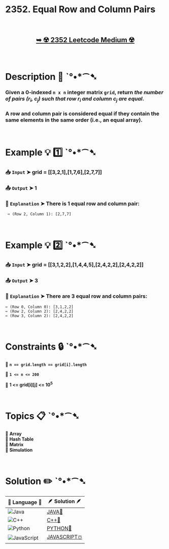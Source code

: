 # 2352. Equal Row and Column Pairs

</br>

<h2 align="center"> 

<a href="https://leetcode.com/problems/equal-row-and-column-pairs/description/?envType=study-plan-v2&envId=leetcode-75"><strong>➥ ☢️ 2352 Leetcode Medium ☢️ </strong></a>
</h2>

</br>

# Description 📜 ˋ°•*⁀➷

### Given a 0-indexed `n x n` integer matrix `grid`, return *the number of pairs (r<sub>i</sub>, c<sub>j</sub>) such that row r<sub>i</sub> and column c<sub>j</sub> are equal*.

### A row and column pair is considered equal if they contain the same elements in the same order (i.e., an equal array).

</br>

# Example 💡 1️⃣ ˋ°•*⁀➷

  ### 📥 `Input`  ➤  grid = [[3,2,1],[1,7,6],[2,7,7]]

  ### 📤 `Output`  ➤ 1

  ### 🔦 `Explanation`  ➤ There is 1 equal row and column pair:
  
     ➺ (Row 2, Column 1): [2,7,7]

</br>

# Example 💡 2️⃣ ˋ°•*⁀➷

  ### 📥 `Input` ➤ grid = [[3,1,2,2],[1,4,4,5],[2,4,2,2],[2,4,2,2]]

  ### 📤 `Output`  ➤ 3

  ### 🔦 `Explanation` ➤ There are 3 equal row and column pairs:

    ➺ (Row 0, Column 0): [3,1,2,2]
    ➺ (Row 2, Column 2): [2,4,2,2]
    ➺ (Row 3, Column 2): [2,4,2,2]

</br>

# Constraints 🔒 ˋ°•*⁀➷

🔹 **`n == grid.length == grid[i].length`** </br>

🔹 **`1 <= n <= 200`** </br>

🔹 **1 <= grid[i][j] <= 10<sup>5</sup>** </br>

</br>

# Topics 📋 ˋ°•*⁀➷

🔸 **Array**  </br>
🔸 **Hash Table**  </br>
🔸 **Matrix**  </br>
🔸 **Simulation**  </br>

</br>

# Solution ✏️ ˋ°•*⁀➷

| 📒 Language 📒  | 🪶 Solution 🪶 |
| ------------- | ------------- |
|  ![Java](https://img.shields.io/badge/java-%23ED8B00.svg?style=for-the-badge&logo=openjdk&logoColor=white)  | [JAVA🍁](https://github.com/Prakhar-002/LEETCODE/blob/main/%F0%9F%93%9A%20Study%20%F0%9F%8E%A7%20Plan%20%F0%9F%91%A8%F0%9F%8F%BB%E2%80%8D%F0%9F%92%BB/%F0%9F%8D%A8%20LeetCode%2075%20-%20%F0%9F%AA%BB%20Ace%20Coding%20Interview/%F0%9F%94%AC%20Examine%20Thoroughly%20%F0%9F%A7%AC/05%20Hash%20Map%20%20%26%20Set/Day%20%E2%9E%BA%2023%20%F0%9F%AA%BB%202352.%20Equal%20Row%20and%20Column%20Pairs%20%E2%98%83%EF%B8%8F%20%F0%9F%8D%81%20%F0%9F%8D%B0%20%F0%9F%8E%B2/%F0%9F%8D%81JAVA%20-%202352.%20Equal%20Row%20and%20Column%20Pair.java) |
|  ![C++](https://img.shields.io/badge/c++-%2300599C.svg?style=for-the-badge&logo=c%2B%2B&logoColor=white)  | [C++🎲](https://github.com/Prakhar-002/LEETCODE/blob/main/%F0%9F%93%9A%20Study%20%F0%9F%8E%A7%20Plan%20%F0%9F%91%A8%F0%9F%8F%BB%E2%80%8D%F0%9F%92%BB/%F0%9F%8D%A8%20LeetCode%2075%20-%20%F0%9F%AA%BB%20Ace%20Coding%20Interview/%F0%9F%94%AC%20Examine%20Thoroughly%20%F0%9F%A7%AC/05%20Hash%20Map%20%20%26%20Set/Day%20%E2%9E%BA%2023%20%F0%9F%AA%BB%202352.%20Equal%20Row%20and%20Column%20Pairs%20%E2%98%83%EF%B8%8F%20%F0%9F%8D%81%20%F0%9F%8D%B0%20%F0%9F%8E%B2/%F0%9F%8E%B2CPP%20-%202352.%20Equal%20Row%20and%20Column%20Pairs.cpp)  |
|  ![Python](https://img.shields.io/badge/python-3670A0?style=for-the-badge&logo=python&logoColor=ffdd54)    | [PYTHON🍰](https://github.com/Prakhar-002/LEETCODE/blob/main/%F0%9F%93%9A%20Study%20%F0%9F%8E%A7%20Plan%20%F0%9F%91%A8%F0%9F%8F%BB%E2%80%8D%F0%9F%92%BB/%F0%9F%8D%A8%20LeetCode%2075%20-%20%F0%9F%AA%BB%20Ace%20Coding%20Interview/%F0%9F%94%AC%20Examine%20Thoroughly%20%F0%9F%A7%AC/05%20Hash%20Map%20%20%26%20Set/Day%20%E2%9E%BA%2023%20%F0%9F%AA%BB%202352.%20Equal%20Row%20and%20Column%20Pairs%20%E2%98%83%EF%B8%8F%20%F0%9F%8D%81%20%F0%9F%8D%B0%20%F0%9F%8E%B2/%F0%9F%8D%B0PYTHON%20-%202352.%20Equal%20Row%20and%20Column%20Pair.py) |
| ![JavaScript](https://img.shields.io/badge/javascript-%23323330.svg?style=for-the-badge&logo=javascript&logoColor=%23F7DF1E)   | [JAVASCRIPT☃️](https://github.com/Prakhar-002/LEETCODE/blob/main/%F0%9F%93%9A%20Study%20%F0%9F%8E%A7%20Plan%20%F0%9F%91%A8%F0%9F%8F%BB%E2%80%8D%F0%9F%92%BB/%F0%9F%8D%A8%20LeetCode%2075%20-%20%F0%9F%AA%BB%20Ace%20Coding%20Interview/%F0%9F%94%AC%20Examine%20Thoroughly%20%F0%9F%A7%AC/05%20Hash%20Map%20%20%26%20Set/Day%20%E2%9E%BA%2023%20%F0%9F%AA%BB%202352.%20Equal%20Row%20and%20Column%20Pairs%20%E2%98%83%EF%B8%8F%20%F0%9F%8D%81%20%F0%9F%8D%B0%20%F0%9F%8E%B2/%E2%98%83%EF%B8%8FJAVASCRIPT%20-%202352.%20Equal%20Row%20and%20Column%20.js) |

